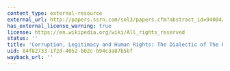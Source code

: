 ```yaml
---
content_type: external-resource
external_url: http://papers.ssrn.com/sol3/papers.cfm?abstract_id=940042
has_external_license_warning: true
license: https://en.wikipedia.org/wiki/All_rights_reserved
status: ''
title: 'Corruption, Legitimacy and Human Rights: The Dialectic of The Relationship'
uid: 84f82733-1f2d-4052-b02c-b94c3a87b5bf
wayback_url: ''
---
```

